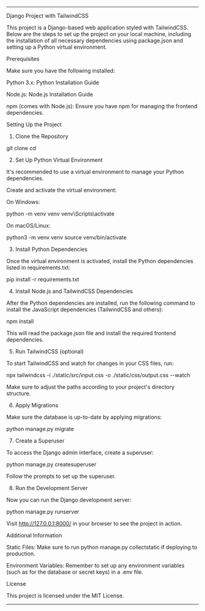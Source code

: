 

---

Django Project with TailwindCSS

This project is a Django-based web application styled with TailwindCSS. Below are the steps to set up the project on your local machine, including the installation of all necessary dependencies using package.json and setting up a Python virtual environment.

Prerequisites

Make sure you have the following installed:

Python 3.x: Python Installation Guide

Node.js: Node.js Installation Guide

npm (comes with Node.js): Ensure you have npm for managing the frontend dependencies.


Setting Up the Project

1. Clone the Repository

git clone <your-repo-url>
cd <your-project-directory>

2. Set Up Python Virtual Environment

It's recommended to use a virtual environment to manage your Python dependencies.

Create and activate the virtual environment:

On Windows:

python -m venv venv
venv\Scripts\activate

On macOS/Linux:

python3 -m venv venv
source venv/bin/activate


3. Install Python Dependencies

Once the virtual environment is activated, install the Python dependencies listed in requirements.txt:

pip install -r requirements.txt

4. Install Node.js and TailwindCSS Dependencies

After the Python dependencies are installed, run the following command to install the JavaScript dependencies (TailwindCSS and others):

npm install

This will read the package.json file and install the required frontend dependencies.

5. Run TailwindCSS (optional)

To start TailwindCSS and watch for changes in your CSS files, run:

npx tailwindcss -i ./static/src/input.css -o ./static/css/output.css --watch

Make sure to adjust the paths according to your project's directory structure.

6. Apply Migrations

Make sure the database is up-to-date by applying migrations:

python manage.py migrate

7. Create a Superuser

To access the Django admin interface, create a superuser:

python manage.py createsuperuser

Follow the prompts to set up the superuser.

8. Run the Development Server

Now you can run the Django development server:

python manage.py runserver

Visit http://127.0.0.1:8000/ in your browser to see the project in action.

Additional Information

Static Files: Make sure to run python manage.py collectstatic if deploying to production.

Environment Variables: Remember to set up any environment variables (such as for the database or secret keys) in a .env file.


License

This project is licensed under the MIT License.


---

